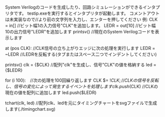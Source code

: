 System Verilogのコードを生成したり、回路シミュレーションができるインタプリタです。
testip.exeを実行するとインタプリタが起動します。
コメントアウトは未実装なので//より前の文字列を入力し、エンターを押してください
例:
CLK = in[] //ビット幅1の入力信号"CLK"を追加します。
LEDR = out[10] //ビット幅10の出力信号"LEDR"を追加します
printsv() //現在のSystem Verilogコードを表示します

at (pos CLK): //CLK信号の立ち上がりエッジに次の処理を実行します
  LEDR = ~LEDR //LEDRを反転する(タブまたはスペース二つでインデントしてください)
  
printsv()
clk = {$CLK} //配列"clk"を生成し、信号"CLK"の値を格納する
led = {$LEDR}

for (i 100):　//次の処理を100回繰り返します
  CLK $= $!CLK; //CLKの信号を反転し、信号の変化によって発生するイベントを処理します
  clk.push($CLK) //CLKの現在の値を配列に追加します
  led.push($LEDR)

tchart(clk, led) //配列clk、ledを元にタイミングチャートをsvgファイルで生成します(./timingchart.svg)
